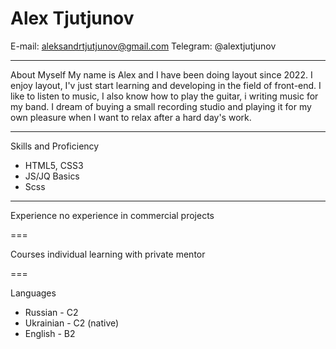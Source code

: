 Alex Tjutjunov
===

E-mail: aleksandrtjutjunov@gmail.com
Telegram: @alextjutjunov

____________________________________

About Myself
My name is Alex and I have been doing layout since 2022.
I enjoy layout, 
I'v just start learning and developing in the field of front-end.
I like to listen to music, I also know how to play the guitar, i writing music for my band.
I dream of buying a small recording studio and playing it for my own pleasure when I want to relax after a hard day's work.

____________________________________

Skills and Proficiency
* HTML5, CSS3
* JS/JQ Basics
* Scss

____________________________________

Experience
no experience in commercial projects

===

Courses
individual learning with private mentor

===

Languages
* Russian - C2
* Ukrainian - C2 (native)
* English - B2
